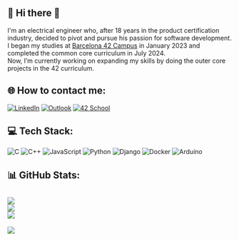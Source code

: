 ## 💫 Hi there 👋
I'm an electrical engineer who, after 18 years in the product certification industry, decided to pivot and pursue his passion for software development. I began my studies at <a href="https://www.42barcelona.com/es/" rel="nofollow">Barcelona 42 Campus</a> in January 2023 and completed the common core curriculum in July 2024.<br>Now, I’m currently working on expanding my skills by doing the outer core projects in the 42 curriculum.<br>

## 🌐 How to contact me:
[![LinkedIn](https://img.shields.io/badge/LinkedIn-%230077B5.svg?logo=linkedin&logoColor=white)](https://linkedin.com/in/jesus-serrano-b386a5b7/) 
[![Outlook](https://img.shields.io/badge/Outlook-0078D4?style=flat&logo=microsoft-outlook&logoColor=white)](mailto:jesus.serrano@outlook.com)
[![42 School](https://img.shields.io/badge/My%20Profile-000000?style=flat&logo=42&logoColor=white)](https://profile.intra.42.fr/users/jesuserr)

## 💻 Tech Stack:
![C](https://img.shields.io/badge/c-%2300599C.svg?style=for-the-badge&logo=c&logoColor=white) ![C++](https://img.shields.io/badge/c++-%2300599C.svg?style=for-the-badge&logo=c%2B%2B&logoColor=white) ![JavaScript](https://img.shields.io/badge/javascript-%23323330.svg?style=for-the-badge&logo=javascript&logoColor=%23F7DF1E) ![Python](https://img.shields.io/badge/python-3670A0?style=for-the-badge&logo=python&logoColor=ffdd54) ![Django](https://img.shields.io/badge/django-%23092E20.svg?style=for-the-badge&logo=django&logoColor=white) ![Docker](https://img.shields.io/badge/docker-%230db7ed.svg?style=for-the-badge&logo=docker&logoColor=white) ![Arduino](https://img.shields.io/badge/-Arduino-00979D?style=for-the-badge&logo=Arduino&logoColor=white)

## 📊 GitHub Stats:
![](https://github-readme-stats.vercel.app/api?username=jesuserr&theme=transparent&hide_border=false&include_all_commits=true&count_private=true)<br/>
![](https://github-readme-streak-stats.herokuapp.com/?user=jesuserr&theme=transparent&hide_border=false)<br/>
![](https://github-readme-stats.vercel.app/api/top-langs/?username=jesuserr&theme=transparent&hide_border=false&include_all_commits=true&count_private=true&layout=compact)
---
[![](https://visitcount.itsvg.in/api?id=jesuserr&icon=0&color=0)](https://visitcount.itsvg.in)
<!-- Proudly created with GPRM ( https://gprm.itsvg.in ) -->
